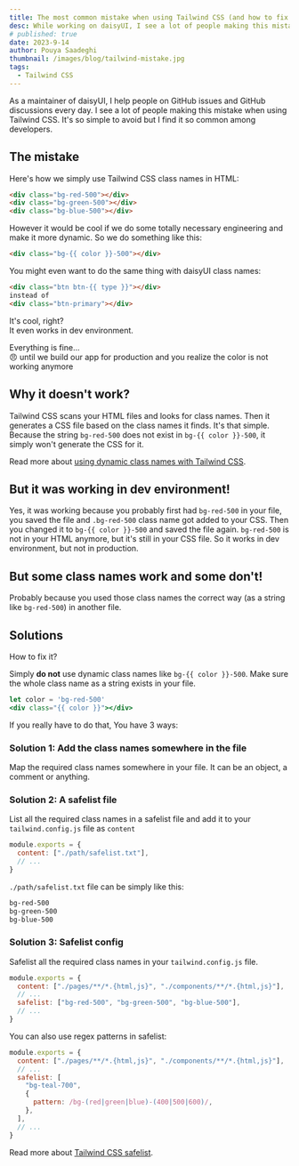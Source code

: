 ```yaml
---
title: The most common mistake when using Tailwind CSS (and how to fix it)
desc: While working on daisyUI, I see a lot of people making this mistake when using Tailwind CSS.
# published: true
date: 2023-9-14
author: Pouya Saadeghi
thumbnail: /images/blog/tailwind-mistake.jpg
tags:
  - Tailwind CSS
---
```


As a maintainer of daisyUI, I help people on GitHub issues and GitHub discussions every day. I see a lot of people making this mistake when using Tailwind CSS. It's so simple to avoid but I find it so common among developers.

## The mistake

Here's how we simply use Tailwind CSS class names in HTML:

```html
<div class="bg-red-500"></div>
<div class="bg-green-500"></div>
<div class="bg-blue-500"></div>
```

However it would be cool if we do some totally necessary engineering and make it more dynamic. So we do something like this:

```html
<div class="bg-{{ color }}-500"></div>
```

You might even want to do the same thing with daisyUI class names:

```html
<div class="btn btn-{{ type }}"></div>
instead of
<div class="btn-primary"></div>
```

It's cool, right?  
It even works in dev environment.

Everything is fine...  
😠 until we build our app for production and you realize the color is not working anymore

## Why it doesn't work?

Tailwind CSS scans your HTML files and looks for class names. Then it generates a CSS file based on the class names it finds. It's that simple. Because the string `bg-red-500` does not exist in `bg-{{ color }}-500`, it simply won't generate the CSS for it.

Read more about [using dynamic class names with Tailwind CSS](https://tailwindcss.com/docs/content-configuration#dynamic-class-names).

## But it was working in dev environment!

Yes, it was working because you probably first had `bg-red-500` in your file, you saved the file and `.bg-red-500` class name got added to your CSS. Then you changed it to `bg-{{ color }}-500` and saved the file again. `bg-red-500` is not in your HTML anymore, but it's still in your CSS file. So it works in dev environment, but not in production.

## But some class names work and some don't!

Probably because you used those class names the correct way (as a string like `bg-red-500`) in another file.

## Solutions

How to fix it?

Simply **do not** use dynamic class names like `bg-{{ color }}-500`. Make sure the whole class name as a string exists in your file.

```jsx
let color = 'bg-red-500'
<div class="{{ color }}"></div>
```

If you really have to do that, You have 3 ways:

### Solution 1: Add the class names somewhere in the file

Map the required class names somewhere in your file. It can be an object, a comment or anything.

### Solution 2: A safelist file

List all the required class names in a safelist file and add it to your `tailwind.config.js` file as `content`

```js
module.exports = {
  content: ["./path/safelist.txt"],
  // ...
}
```

`./path/safelist.txt` file can be simply like this:

```txt
bg-red-500
bg-green-500
bg-blue-500
```

### Solution 3: Safelist config

Safelist all the required class names in your `tailwind.config.js` file.

```js
module.exports = {
  content: ["./pages/**/*.{html,js}", "./components/**/*.{html,js}"],
  // ...
  safelist: ["bg-red-500", "bg-green-500", "bg-blue-500"],
  // ...
}
```

You can also use regex patterns in safelist:

```js
module.exports = {
  content: ["./pages/**/*.{html,js}", "./components/**/*.{html,js}"],
  // ...
  safelist: [
    "bg-teal-700",
    {
      pattern: /bg-(red|green|blue)-(400|500|600)/,
    },
  ],
  // ...
}
```

Read more about [Tailwind CSS safelist](https://tailwindcss.com/docs/content-configuration#safelisting-classes).
